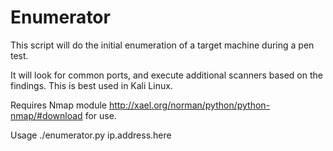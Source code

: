 Enumerator
==========

This script will do the initial enumeration of a target machine during a pen test. 

It will look for common ports, and execute additional scanners based on the findings. This is best used in Kali Linux.

Requires Nmap module http://xael.org/norman/python/python-nmap/#download for use.

Usage ./enumerator.py ip.address.here
